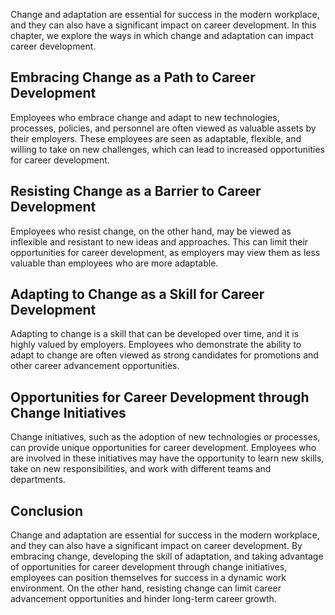 
Change and adaptation are essential for success in the modern workplace, and they can also have a significant impact on career development. In this chapter, we explore the ways in which change and adaptation can impact career development.

Embracing Change as a Path to Career Development
------------------------------------------------

Employees who embrace change and adapt to new technologies, processes, policies, and personnel are often viewed as valuable assets by their employers. These employees are seen as adaptable, flexible, and willing to take on new challenges, which can lead to increased opportunities for career development.

Resisting Change as a Barrier to Career Development
---------------------------------------------------

Employees who resist change, on the other hand, may be viewed as inflexible and resistant to new ideas and approaches. This can limit their opportunities for career development, as employers may view them as less valuable than employees who are more adaptable.

Adapting to Change as a Skill for Career Development
----------------------------------------------------

Adapting to change is a skill that can be developed over time, and it is highly valued by employers. Employees who demonstrate the ability to adapt to change are often viewed as strong candidates for promotions and other career advancement opportunities.

Opportunities for Career Development through Change Initiatives
---------------------------------------------------------------

Change initiatives, such as the adoption of new technologies or processes, can provide unique opportunities for career development. Employees who are involved in these initiatives may have the opportunity to learn new skills, take on new responsibilities, and work with different teams and departments.

Conclusion
----------

Change and adaptation are essential for success in the modern workplace, and they can also have a significant impact on career development. By embracing change, developing the skill of adaptation, and taking advantage of opportunities for career development through change initiatives, employees can position themselves for success in a dynamic work environment. On the other hand, resisting change can limit career advancement opportunities and hinder long-term career growth.
